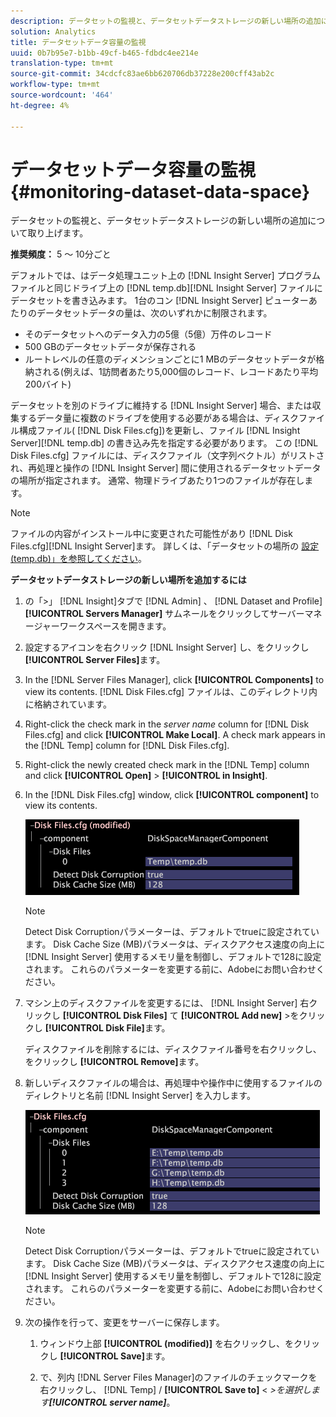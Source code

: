 ```yaml
---
description: データセットの監視と、データセットデータストレージの新しい場所の追加について取り上げます。
solution: Analytics
title: データセットデータ容量の監視
uuid: 0b7b95e7-b1bb-49cf-b465-fdbdc4ee214e
translation-type: tm+mt
source-git-commit: 34cdcfc83ae6bb620706db37228e200cff43ab2c
workflow-type: tm+mt
source-wordcount: '464'
ht-degree: 4%

---
```



# データセットデータ容量の監視{#monitoring-dataset-data-space}

データセットの監視と、データセットデータストレージの新しい場所の追加について取り上げます。

**推奨頻度：** 5 ～ 10分ごと

デフォルトでは、はデータ処理ユニット上の [!DNL Insight Server] プログラムファイルと同じドライブ上の [!DNL temp.db][!DNL Insight Server] ファイルにデータセットを書き込みます。 1台のコン [!DNL Insight Server] ピューターあたりのデータセットデータの量は、次のいずれかに制限されます。

* そのデータセットへのデータ入力の5億（5億）万件のレコード
* 500 GBのデータセットデータが保存される
* ルートレベルの任意のディメンションごとに1 MBのデータセットデータが格納される(例えば、1訪問者あたり5,000個のレコード、レコードあたり平均200バイト)

データセットを別のドライブに維持する [!DNL Insight Server] 場合、または収集するデータ量に複数のドライブを使用する必要がある場合は、ディスクファイル構成ファイル( [!DNL Disk Files.cfg])を更新し、ファイル [!DNL Insight Server][!DNL temp.db] の書き込み先を指定する必要があります。 この [!DNL Disk Files.cfg] ファイルには、ディスクファイル（文字列ベクトル）がリストされ、再処理と操作の [!DNL Insight Server] 間に使用されるデータセットデータの場所が指定されます。 通常、物理ドライブあたり1つのファイルが存在します。

>[!NOTE]
>
>ファイルの内容がインストール中に変更された可能性があり [!DNL Disk Files.cfg][!DNL Insight Server]ます。 詳しくは、「データセットの場所の [設定(temp.db)」を参照してください](../../../../home/c-inst-svr/c-install-ins-svr/t-install-proc-inst-svr-dpu/t-cfg-loc-dtst.md#task-f645eefecb154e679acbb480a07c1f0e)。

**データセットデータストレージの新しい場所を追加するには**

1. の「>」 [!DNL Insight]タブで [!DNL Admin] 、 [!DNL Dataset and Profile]**[!UICONTROL Servers Manager]** サムネールをクリックしてサーバーマネージャーワークスペースを開きます。
1. 設定するアイコンを右クリック [!DNL Insight Server] し、をクリックし **[!UICONTROL Server Files]**&#x200B;ます。
1. In the [!DNL Server Files Manager], click **[!UICONTROL Components]** to view its contents. [!DNL Disk Files.cfg] ファイルは、このディレクトリ内に格納されています。
1. Right-click the check mark in the *server name* column for [!DNL Disk Files.cfg] and click **[!UICONTROL Make Local]**. A check mark appears in the [!DNL Temp] column for [!DNL Disk Files.cfg].
1. Right-click the newly created check mark in the [!DNL Temp] column and click **[!UICONTROL Open]** > **[!UICONTROL in Insight]**.
1. In the [!DNL Disk Files.cfg] window, click **[!UICONTROL component]** to view its contents.

   ![ステップ情報](assets/cfg_diskfiles_examplevalues.png)

   >[!NOTE]
   >
   >Detect Disk Corruptionパラメーターは、デフォルトでtrueに設定されています。 Disk Cache Size (MB)パラメータは、ディスクアクセス速度の向上に [!DNL Insight Server] 使用するメモリ量を制御し、デフォルトで128に設定されます。 これらのパラメーターを変更する前に、Adobeにお問い合わせください。

1. マシン上のディスクファイルを変更するには、 [!DNL Insight Server] 右クリックし **[!UICONTROL Disk Files]** て **[!UICONTROL Add new]** >をクリックし **[!UICONTROL Disk File]**&#x200B;ます。

   ディスクファイルを削除するには、ディスクファイル番号を右クリックし、をクリックし **[!UICONTROL Remove]**&#x200B;ます。

1. 新しいディスクファイルの場合は、再処理中や操作中に使用するファイルのディレクトリと名前 [!DNL Insight Server] を入力します。

   ![ステップ情報](assets/cfg_diskfiles_exampleNewValues.png)

   >[!NOTE]
   >
   >Detect Disk Corruptionパラメーターは、デフォルトでtrueに設定されています。 Disk Cache Size (MB)パラメータは、ディスクアクセス速度の向上に [!DNL Insight Server] 使用するメモリ量を制御し、デフォルトで128に設定されます。 これらのパラメーターを変更する前に、Adobeにお問い合わせください。

1. 次の操作を行って、変更をサーバーに保存します。

   1. ウィンドウ上部 **[!UICONTROL (modified)]** を右クリックし、をクリックし **[!UICONTROL Save]**&#x200B;ます。

   1. で、列内 [!DNL Server Files Manager]のファイルのチェックマークを右クリックし、 [!DNL Temp] / **[!UICONTROL Save to]** &lt; *>を選択します&#x200B;**[!UICONTROL server name]***。

